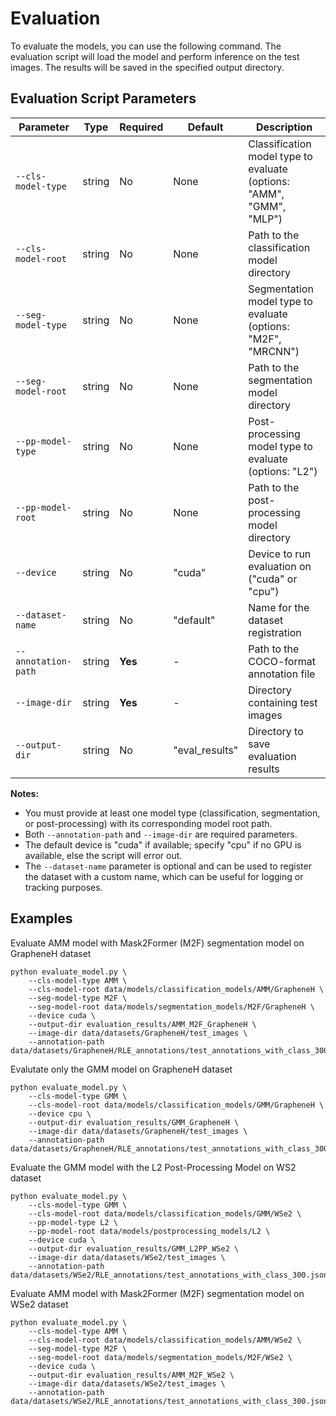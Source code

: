 # Evaluation

To evaluate the models, you can use the following command.
The evaluation script will load the model and perform inference on the test images.
The results will be saved in the specified output directory.

## Evaluation Script Parameters

| Parameter           | Type   | Required | Default        | Description                                                          |
| ------------------- | ------ | -------- | -------------- | -------------------------------------------------------------------- |
| `--cls-model-type`  | string | No       | None           | Classification model type to evaluate (options: "AMM", "GMM", "MLP") |
| `--cls-model-root`  | string | No       | None           | Path to the classification model directory                           |
| `--seg-model-type`  | string | No       | None           | Segmentation model type to evaluate (options: "M2F", "MRCNN")        |
| `--seg-model-root`  | string | No       | None           | Path to the segmentation model directory                             |
| `--pp-model-type`   | string | No       | None           | Post-processing model type to evaluate (options: "L2")               |
| `--pp-model-root`   | string | No       | None           | Path to the post-processing model directory                          |
| `--device`          | string | No       | "cuda"         | Device to run evaluation on ("cuda" or "cpu")                        |
| `--dataset-name`    | string | No       | "default"      | Name for the dataset registration                                    |
| `--annotation-path` | string | **Yes**  | -              | Path to the COCO-format annotation file                              |
| `--image-dir`       | string | **Yes**  | -              | Directory containing test images                                     |
| `--output-dir`      | string | No       | "eval_results" | Directory to save evaluation results                                 |

**Notes:**

- You must provide at least one model type (classification, segmentation, or post-processing) with its corresponding model root path.
- Both `--annotation-path` and `--image-dir` are required parameters.
- The default device is "cuda" if available; specify "cpu" if no GPU is available, else the script will error out.
- The `--dataset-name` parameter is optional and can be used to register the dataset with a custom name, which can be useful for logging or tracking purposes.

## Examples

Evaluate AMM model with Mask2Former (M2F) segmentation model on GrapheneH dataset

```shell
python evaluate_model.py \
    --cls-model-type AMM \
    --cls-model-root data/models/classification_models/AMM/GrapheneH \
    --seg-model-type M2F \
    --seg-model-root data/models/segmentation_models/M2F/GrapheneH \
    --device cuda \
    --output-dir evaluation_results/AMM_M2F_GrapheneH \
    --image-dir data/datasets/GrapheneH/test_images \
    --annotation-path data/datasets/GrapheneH/RLE_annotations/test_annotations_with_class_300.json
```

Evalutate only the GMM model on GrapheneH dataset

```shell
python evaluate_model.py \
    --cls-model-type GMM \
    --cls-model-root data/models/classification_models/GMM/GrapheneH \
    --device cpu \
    --output-dir evaluation_results/GMM_GrapheneH \
    --image-dir data/datasets/GrapheneH/test_images \
    --annotation-path data/datasets/GrapheneH/RLE_annotations/test_annotations_with_class_300.json
```

Evaluate the GMM model with the L2 Post-Processing Model on WS2 dataset

```shell
python evaluate_model.py \
    --cls-model-type GMM \
    --cls-model-root data/models/classification_models/GMM/WSe2 \
    --pp-model-type L2 \
    --pp-model-root data/models/postprocessing_models/L2 \
    --device cuda \
    --output-dir evaluation_results/GMM_L2PP_WSe2 \
    --image-dir data/datasets/WSe2/test_images \
    --annotation-path data/datasets/WSe2/RLE_annotations/test_annotations_with_class_300.json
```

Evaluate AMM model with Mask2Former (M2F) segmentation model on WSe2 dataset

```shell
python evaluate_model.py \
    --cls-model-type AMM \
    --cls-model-root data/models/classification_models/AMM/WSe2 \
    --seg-model-type M2F \
    --seg-model-root data/models/segmentation_models/M2F/WSe2 \
    --device cuda \
    --output-dir evaluation_results/AMM_M2F_WSe2 \
    --image-dir data/datasets/WSe2/test_images \
    --annotation-path data/datasets/WSe2/RLE_annotations/test_annotations_with_class_300.json
```
